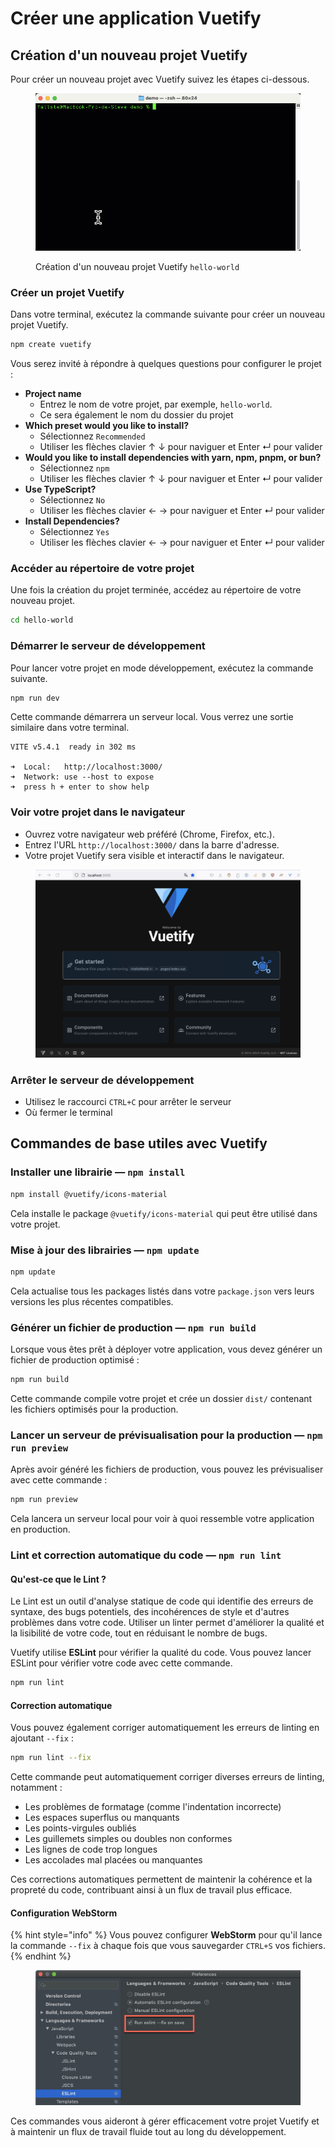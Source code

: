 # Créer une application Vuetify

## Création d'un nouveau projet Vuetify

Pour créer un nouveau projet avec Vuetify suivez les étapes ci-dessous.

<div data-full-width="true">

<figure><img src="../.gitbook/assets/vuetify-create.gif" alt=""><figcaption><p>Création d'un nouveau projet Vuetify <code>hello-world</code></p></figcaption></figure>

</div>

### **Créer un projet Vuetify**

Dans votre terminal, exécutez la commande suivante pour créer un nouveau projet Vuetify.

```bash
npm create vuetify
```

Vous serez invité à répondre à quelques questions pour configurer le projet :

* **Project name**
  * Entrez le nom de votre projet, par exemple, `hello-world`.
  * Ce sera également le nom du dossier du projet
* **Which preset would you like to install?**&#x20;
  * Sélectionnez `Recommended`&#x20;
  * Utiliser les flèches clavier ↑ ↓ pour naviguer et Enter ↵ pour valider
* **Would you like to install dependencies with yarn, npm, pnpm, or bun?**&#x20;
  * Sélectionnez `npm`
  * Utiliser les flèches clavier ↑ ↓ pour naviguer et Enter ↵ pour valider
* **Use TypeScript?**&#x20;
  * Sélectionnez `No`&#x20;
  * Utiliser les flèches clavier ← → pour naviguer et Enter ↵ pour valider
* **Install Dependencies?**&#x20;
  * Sélectionnez `Yes`&#x20;
  * Utiliser les flèches clavier ← → pour naviguer et Enter ↵ pour valider

### **Accéder au répertoire de votre projet**

Une fois la création du projet terminée, accédez au répertoire de votre nouveau projet.

```bash
cd hello-world
```

### **Démarrer le serveur de développement**

Pour lancer votre projet en mode développement, exécutez la commande suivante.

```bash
npm run dev
```

Cette commande démarrera un serveur local. Vous verrez une sortie similaire dans votre terminal.

```
VITE v5.4.1  ready in 302 ms

➜  Local:   http://localhost:3000/
➜  Network: use --host to expose
➜  press h + enter to show help
```

### **Voir votre projet dans le navigateur**

* Ouvrez votre navigateur web préféré (Chrome, Firefox, etc.).
* Entrez l'URL `http://localhost:3000/` dans la barre d'adresse.
* Votre projet Vuetify sera visible et interactif dans le navigateur.

<figure><img src="../.gitbook/assets/Screenshot 2024-09-26 at 14.48.12.png" alt=""><figcaption></figcaption></figure>

### **Arrêter le serveur de développement**&#x20;

* Utilisez le raccourci `CTRL+C` pour arrêter le serveur
* Où fermer le terminal

## Commandes de base utiles avec Vuetify

### **Installer une librairie** — `npm install`

```bash
npm install @vuetify/icons-material
```

Cela installe le package `@vuetify/icons-material` qui peut être utilisé dans votre projet.

### **Mise à jour des librairies — `npm update`**

```bash
npm update
```

Cela actualise tous les packages listés dans votre `package.json` vers leurs versions les plus récentes compatibles.

### **Générer un fichier de production — `npm run build`**

Lorsque vous êtes prêt à déployer votre application, vous devez générer un fichier de production optimisé :

```bash
npm run build
```

Cette commande compile votre projet et crée un dossier `dist/` contenant les fichiers optimisés pour la production.

### **Lancer un serveur de prévisualisation pour la production — `npm run preview`**

Après avoir généré les fichiers de production, vous pouvez les prévisualiser avec cette commande :

```bash
npm run preview
```

Cela lancera un serveur local pour voir à quoi ressemble votre application en production.

### **Lint et correction automatique du code — `npm run lint`**

#### **Qu'est-ce que le Lint ?**

Le Lint est un outil d'analyse statique de code qui identifie des erreurs de syntaxe, des bugs potentiels, des incohérences de style et d'autres problèmes dans votre code. Utiliser un linter permet d'améliorer la qualité et la lisibilité de votre code, tout en réduisant le nombre de bugs.

Vuetify utilise **ESLint** pour vérifier la qualité du code. Vous pouvez lancer ESLint pour vérifier votre code avec cette commande.

```bash
npm run lint
```

#### Correction automatique

Vous pouvez également corriger automatiquement les erreurs de linting en ajoutant `--fix` :

```bash
npm run lint --fix
```

Cette commande peut automatiquement corriger diverses erreurs de linting, notamment :

* Les problèmes de formatage (comme l'indentation incorrecte)
* Les espaces superflus ou manquants
* Les points-virgules oubliés
* Les guillemets simples ou doubles non conformes
* Les lignes de code trop longues
* Les accolades mal placées ou manquantes

Ces corrections automatiques permettent de maintenir la cohérence et la propreté du code, contribuant ainsi à un flux de travail plus efficace.

#### Configuration WebStorm

{% hint style="info" %}
Vous pouvez configurer **WebStorm** pour qu'il lance la commande `--fix` à chaque fois que vous sauvegarder `CTRL+S` vos fichiers.
{% endhint %}

<figure><img src="../.gitbook/assets/eslint-fix-webstorm.png" alt=""><figcaption></figcaption></figure>

Ces commandes vous aideront à gérer efficacement votre projet Vuetify et à maintenir un flux de travail fluide tout au long du développement.

